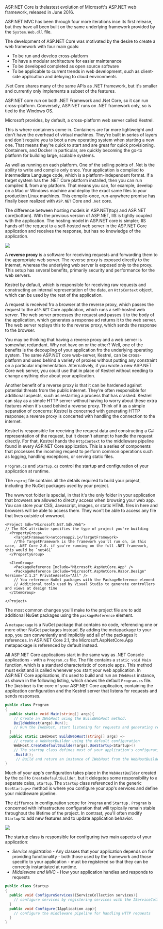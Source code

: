 ASP.NET Core is thelastest evolution of Microsoft's ASP.NET web framework, released in June 2016.

ASP.NET MVC has been through four more iterations ince its first release, but they have all been built on the same underlying framework provided by the `System.Web.dll` file.

The development of ASP.NET Core was motivated by the desire to create a web framework with four main goals:

- To be run and develop cross-platform
- To have a modular architecture for easier maintenance
- To be developed completed as open source software
- To be applicable to current trends in web development, such as client-side application and deloying to cloud environments

.Net Core shares many of the same APIs as .NET framework, but it's smaller and currently only implements a subset of the features.

ASP.NET core run on both .NET Framework and .Net Core, so it can run cross-platform. Conversely, ASP.NET runs on .NET framework only, so is tied to the Windows OS.

Microsoft provides, by default, a cross-platform web server called Kestrel.

This is where containers come in. Containers are far more lightweight and don't have the overhead of virtual machines. They're built in series of layers and don't require you to boot a new operating system when starting a new one. That means they're quick to start and are great for quick provisioning. Containers, and Docker in particular, are quickly becoming the go-to platform for building large, scalable systems.

As well as running on each platform. One of the selling points of .Net is the ability to write and compile only once. Your application is complied to intermediate Language code, which is a platform-independent format. If a target system has the .NET Core platform installed, then you can run compiled IL from any platform. That means you can, for example,  develop on a Mac or Windows machine and deploy the exact same files to your production Linux machines. This compile-once, run-anywhere promise has finally been realized with `ASP.NET` Core and `.Net` core.

The difference between hosting models in ASP.NET(top) and ASP.NET core(bottom). With the previous version of ASP.NET, IIS is tightly coupled with the application. The hosting model in ASP.NET core is simpler; IIS hands off the request to a self-hosted web server in the ASP.NET Core application and receives the response, but has no knowledge of the application.

![](http://ceclinux.org:8888/ae/74b754d63d698233ffc2e735b7ad8797e82d46.png)

A **reverse proxy** is a software for receiving requests and forwarding them to the appropriate web server. The reverse proxy is exposed directly to the internet, whereas the underlying web server is exposed only to the proxy. This setup has several benefits, primarily security and performance for the web servers.

Kestrel by default, which is responsible for receiving raw requests and constructing an internal representation of the data, an `HttpContext` object, which can be used by the rest of the application.

A request is received fro a browser at the reverse proxy, which passes the request to the `ASP.NET` Core application, which runs a self-hosted web server. The web server processes the request and passes it to the body of the application, which generates a response ad returns it to the web server. The web server replays this to the reverse proxy, which sends the response to the browser.

You may be thinking that having a reverse proxy and a web server is somewhat redundant. Why not have on or the other? Well, one of the benefits is the decoupling of your application fro the underlying operating system. The same ASP.NET core web-server, Kestrel, can be cross-platform and used behind a variety of proxies without putting any constraint on a particular implementation. Alternatively, if you wrote a new ASP.NET Core web server, you could use that in place of Kestrel without needing to change anything else about your application.

Another benefit of a reverse proxy is that it can be hardened against potential threats from the public internet. They're often responsible for additional aspects, such as restarting a process that has crashed. Kestrel can stay as a simple HTTP server without having to worry about these extra features when it's used behind a reverse proxy. Think of it as a simple separation of concerns: Kestrel is concerned with generating HTTP response; a reverse proxy is concerted with handling the connection to the internet.

Kestrel is responsible for receiving the request data and constructing a C# representation of the request, but it doesn't attempt to handle the request directly. For that, Kestrel hands the `HttpContext` to the middleware pipeline found in every ASP.NET Core application. This is a series of components that processes the incoming request to perform common operations such as logging, handling exceptions, or serving static files.

`Program.cs` and `Startup.cs` control the startup and configuration of your application at runtime.

The `csproj` file contains all the details required to build your project, including the NuGet packages used by your project.

The wwwroot folder is special, in that it's the only folder in your application that browsers are allowed to directly access when browsing your web app. You can store your CSS, Javascript, images, or static HTML files in here and browsers will be able to access them. They won't be able to access any file that lives outside of wwwroot.

```
<Project Sdk="Microsoft.NET.Sdk.Web">
// The SDK attribute specifies the type of project you're building
  <PropertyGroup>
    <TargetFramework>netcoreapp2.1</TargetFramework>
    //The TargetFramework is the framework you'll run on, in this case, .NET Core 2.0. if you're running on the full .NET framework, this would be `net461`
  </PropertyGroup>

  <ItemGroup>
    <PackageReference Include="Microsoft.AspNetCore.App" />
    <PackageReference Include="Microsoft.AspNetCore.Razor.Design" Version="2.1.2" PrivateAssets="All" />
    // You reference NuGet packages with the PackageReference element
    // Additional tools used by Visual Studio to generate controllers and views at design time
  </ItemGroup>

</Project>
```

The most common changes you'll make to the project file are to add additional NuGet packages using the `packageReference` element. 

A `metapackage` is a NuGet package that contains no code, referencing one or more other NuGet packages instead. By adding the metapackage to your app, you can conveniently and implicitly add all of the packages it references. In ASP.NET Core 2.1, the Microsoft.AspNetCore.App metapackage is referenced by default instead.

All ASP.NET Core applications start in the same way as .NET Console applications - with a `Program.cs` file. The file contains a `static void Main` function, which is a standard characteristic of console apps. This method must exist and is called whenever you start your web application. In ASP.NET Core applications, it's used to build and run an `IWebHost` instance, as shown in the following listing, which shows the default `Program.cs` file. The `IWebHost` is the core of your ASP.NET Core application, containing the application configuration and the Kestrel server that listens for requests and sends responses.

```csharp
public class Program
{
  public static void Main(string[] args){
    // Create an IWebHost using the BuildWebHost method.
    BuildWebHost(args).Run();
    // Run the IWebHost, start listening for requests and generating responses.
  }
  public static IWebHost BuildWebHost(string[] args) =>
    // create a WebHostBuilder using the default configuration
    WebHost.CreateDefaultBuilder(args).UseStartup<Startup>()
    // The startup class defines most of your application's configuration
    .Build();
     // Build and return an instance of IWebHost from the WebHostBuilder
}
```

Much of your app's configuration takes place in the `WebHostBuilder` created by the call to `CreateDefaultBuilder`, but it delegates some responsibility to a separate calss, `Startup`. The `Startup` class referenced in the generic `UseStartup<>` method is where you configure your app's services and define your middleware pipeline.

The `differnce` in configuration scope for `Program` and `Startup` . `Program` is concerned with infrastructure configuration that will typically remain stable throughout the lifetime of the project.  In contrast, you'll often modify `Startup` to add new features and to update application behavior.

![](http://ceclinux.org:8888/7b/a6996a2d23bf2645f9604801755e4c6c1ad900.png)

The startup class is responsible for configuring two main aspects of your application:

- *Service registration* - Any classes that your application depends on for providing functionality - both those used by the framework and those specific to your application - must be registered so that they can be correctly instantiated at runtime.
- *Middleware and MVC* - How your application handles and responds to requests

```cs
public class Startup
{
  public void ConfigureServices(IServiceCollection services){
    // configure services by registering services with the IServiceCollection
  }
  public void Configure(IApplication app){
    // configure the middleware pipeline for handling HTTP requests
  }
}
```

